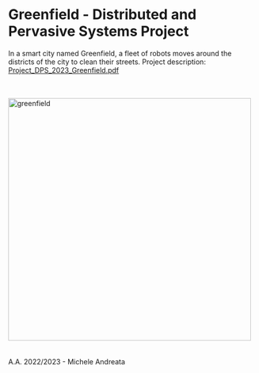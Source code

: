 # Greenfield - Distributed and Pervasive Systems Project

In a smart city named Greenfield, a fleet of robots moves around the districts of the city to clean their streets.
Project description: [Project_DPS_2023_Greenfield.pdf](https://github.com/user-attachments/files/16965177/Project_DPS_2023___Greenfield.pdf)

<br />
<br />

<img width="490" alt="greenfield" src="https://github.com/user-attachments/assets/67f22d77-2a25-4953-9280-1a468378dd65">

<br />
<br />
<br />
A.A. 2022/2023 - Michele Andreata
